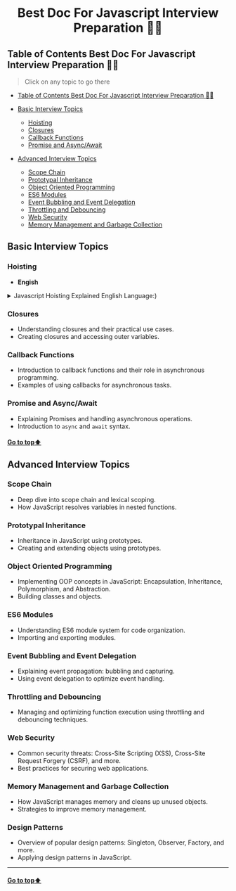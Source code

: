 <h1 align="center">Best Doc For Javascript Interview Preparation 🐱‍👤</h1>

[//]: # (Table of Content)

<a name="top"></a>

## Table of Contents Best Doc For Javascript Interview Preparation 🙋‍♂️

> Click on any topic to go there

- [Table of Contents Best Doc For Javascript Interview Preparation 🙋‍♂️](#table-of-contents-best-doc-for-javascript-interview-preparation-️)
- [Basic Interview Topics](#basic-interview-topics)
  - [Hoisting](#hoisting)
  - [Closures](#closures)
  - [Callback Functions](#callback-functions)
  - [Promise and Async/Await](#promise-and-asyncawait)
 
- [Advanced Interview Topics](#advanced-interview-topics)
  - [Scope Chain](#scope-chain)
  - [Prototypal Inheritance](#prototypal-inheritance)
  - [Object Oriented Programming](#object-oriented-programming)
  - [ES6 Modules](#es6-modules)
  - [Event Bubbling and Event Delegation](#event-bubbling-and-event-delegation)
  - [Throttling and Debouncing](#throttling-and-debouncing)
  - [Web Security](#web-security)
  - [Memory Management and Garbage Collection](#memory-management-and-garbage-collection)


## Basic Interview Topics

### Hoisting

- **Engish**
<details>
<summary>Javascript Hoisting Explained English Language:)</summary>

<b>Hoisting is JavaScript's default behavior of moving
all declarations to the top of the current scope (script or function).
Be carefull that only declaration gets hoisted NOT the initialitations</b>

![Image](https://res.cloudinary.com/practicaldev/image/fetch/s--qW1Xo54A--/c_imagga_scale,f_auto,fl_progressive,h_420,q_66,w_1000/https://dev-to-uploads.s3.amazonaws.com/uploads/articles/gxoylg0wmx5flsyxhusl.gif)



```js
sayHi() //hello
function sayHi(){
console.log("hello")
}
```



</details>


### Closures
- Understanding closures and their practical use cases.
- Creating closures and accessing outer variables.

### Callback Functions
- Introduction to callback functions and their role in asynchronous programming.
- Examples of using callbacks for asynchronous tasks.

### Promise and Async/Await
- Explaining Promises and handling asynchronous operations.
- Introduction to `async` and `await` syntax.

#### [Go to top:arrow_up: ](#top)

## Advanced Interview Topics

### Scope Chain
- Deep dive into scope chain and lexical scoping.
- How JavaScript resolves variables in nested functions.

### Prototypal Inheritance
- Inheritance in JavaScript using prototypes.
- Creating and extending objects using prototypes.

### Object Oriented Programming
- Implementing OOP concepts in JavaScript: Encapsulation, Inheritance, Polymorphism, and Abstraction.
- Building classes and objects.

### ES6 Modules
- Understanding ES6 module system for code organization.
- Importing and exporting modules.

### Event Bubbling and Event Delegation
- Explaining event propagation: bubbling and capturing.
- Using event delegation to optimize event handling.

### Throttling and Debouncing
- Managing and optimizing function execution using throttling and debouncing techniques.

### Web Security
- Common security threats: Cross-Site Scripting (XSS), Cross-Site Request Forgery (CSRF), and more.
- Best practices for securing web applications.

### Memory Management and Garbage Collection
- How JavaScript manages memory and cleans up unused objects.
- Strategies to improve memory management.


### Design Patterns
- Overview of popular design patterns: Singleton, Observer, Factory, and more.
- Applying design patterns in JavaScript.

---

#### [Go to top:arrow_up: ](#top)
